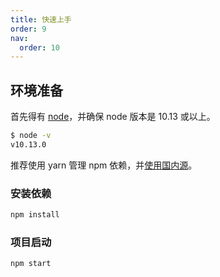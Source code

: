 ```yaml
---
title: 快速上手
order: 9
nav:
  order: 10
---
```


## 环境准备

首先得有 [node](https://nodejs.org/en/)，并确保 node 版本是 10.13 或以上。

```bash
$ node -v
v10.13.0
```

推荐使用 yarn 管理 npm 依赖，并[使用国内源](https://github.com/yiminghe/tyarn)。

### 安装依赖
```bash
npm install
```

### 项目启动
```bash
npm start
```



